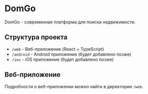 # DomGo

DomGo - современная платформа для поиска недвижимости.

## Структура проекта

- `/web` - Веб-приложение (React + TypeScript)
- `/android` - Android приложение (будет добавлено позже)
- `/ios` - iOS приложение (будет добавлено позже)

## Веб-приложение

Подробности о веб-приложении можно найти в директории `/web`.
